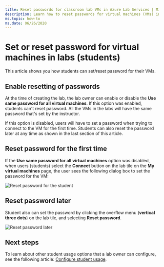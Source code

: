 ```yaml
---
title: Reset passwords for classroom lab VMs in Azure Lab Services | Microsoft Docs
description: Learn how to reset passwords for virtual machines (VMs) in labs of Azure Lab Services. 
ms.topic: how-to
ms.date: 06/26/2020
---
```


# Set or reset password for virtual machines in labs (students)
This article shows you how students can set/reset password for their VMs. 

## Enable resetting of passwords
At the time of creating the lab, the lab owner can enable or disable the **Use same password for all virtual machines**. If this option was enabled, students can't reset password. All the VMs in the labs will have the same password that's set by the instructor. 

If this option is disabled, users will have to set a password when trying to connect to the VM for the first time. Students can also reset the password later at any time as shown in the last section of this article. 

## Reset password for the first time
If the **Use same password for all virtual machines** option was disabled, when users (students) select the **Connect** button on the lab tile on the **My virtual machines** page, the user sees the following dialog box to set the password for the VM: 

![Reset password for the student](./media/how-to-set-virtual-machine-passwords/student-set-password.png)

## Reset password later
Student also can set the password by clicking the overflow menu (**vertical three dots**) on the lab tile, and selecting **Reset password**. 

![Reset password later](./media/how-to-set-virtual-machine-passwords/student-set-password-2.png)


## Next steps
To learn about other student usage options that a lab owner can configure, see the following article: [Configure student usage](how-to-configure-student-usage.md).
